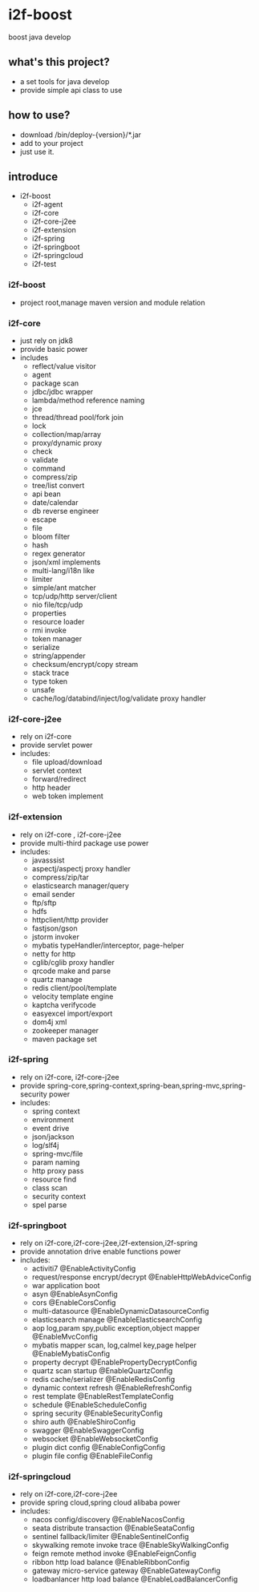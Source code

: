 # i2f-boost
boost java develop
## what's this project?
- a set tools for java develop
- provide simple api class to use
## how to use?
- download /bin/deploy-{version}/*.jar
- add to your project
- just use it.
## introduce
- i2f-boost
    - i2f-agent
    - i2f-core
    - i2f-core-j2ee
    - i2f-extension
    - i2f-spring
    - i2f-springboot
    - i2f-springcloud
    - i2f-test
### i2f-boost
- project root,manage maven version and module relation
### i2f-core
- just rely on jdk8
- provide basic power
- includes
    - reflect/value visitor
    - agent 
    - package scan
    - jdbc/jdbc wrapper
    - lambda/method reference naming
    - jce
    - thread/thread pool/fork join
    - lock
    - collection/map/array
    - proxy/dynamic proxy
    - check
    - validate
    - command
    - compress/zip
    - tree/list convert
    - api bean
    - date/calendar
    - db reverse engineer
    - escape
    - file
    - bloom filter
    - hash
    - regex generator
    - json/xml implements
    - multi-lang/i18n like
    - limiter
    - simple/ant matcher
    - tcp/udp/http server/client
    - nio file/tcp/udp
    - properties
    - resource loader
    - rmi invoke
    - token manager
    - serialize
    - string/appender
    - checksum/encrypt/copy stream
    - stack trace
    - type token
    - unsafe
    - cache/log/databind/inject/log/validate proxy handler
### i2f-core-j2ee
- rely on i2f-core
- provide servlet power
- includes:
    - file upload/download
    - servlet context
    - forward/redirect
    - http header
    - web token implement
### i2f-extension
- rely on i2f-core , i2f-core-j2ee
- provide multi-third package use power
- includes:
    - javasssist
    - aspectj/aspectj proxy handler
    - compress/zip/tar
    - elasticsearch manager/query
    - email sender
    - ftp/sftp
    - hdfs
    - httpclient/http provider
    - fastjson/gson
    - jstorm invoker
    - mybatis typeHandler/interceptor, page-helper
    - netty for http
    - cglib/cglib proxy handler
    - qrcode make and parse
    - quartz manage
    - redis client/pool/template
    - velocity template engine
    - kaptcha verifycode
    - easyexcel import/export
    - dom4j xml
    - zookeeper manager
    - maven package set
### i2f-spring
- rely on i2f-core, i2f-core-j2ee
- provide spring-core,spring-context,spring-bean,spring-mvc,spring-security power
- includes:
    - spring context
    - environment
    - event drive
    - json/jackson
    - log/slf4j
    - spring-mvc/file
    - param naming
    - http proxy pass
    - resource find
    - class scan
    - security context
    - spel parse
### i2f-springboot
- rely on i2f-core,i2f-core-j2ee,i2f-extension,i2f-spring
- provide annotation drive enable functions power
- includes:
    - activiti7 @EnableActivityConfig
    - request/response encrypt/decrypt @EnableHttpWebAdviceConfig
    - war application boot
    - asyn @EnableAsynConfig
    - cors @EnableCorsConfig
    - multi-datasource @EnableDynamicDatasourceConfig
    - elasticsearch manage @EnableElasticsearchConfig
    - aop log,param spy,public exception,object mapper @EnableMvcConfig
    - mybatis mapper scan, log,calmel key,page helper @EnableMybatisConfig
    - property decrypt @EnablePropertyDecryptConfig
    - quartz scan startup @EnableQuartzConfig
    - redis cache/serializer @EnableRedisConfig
    - dynamic context refresh @EnableRefreshConfig
    - rest template @EnableRestTemplateConfig
    - schedule @EnableScheduleConfig
    - spring security @EnableSecurityConfig
    - shiro auth @EnableShiroConfig
    - swagger @EnableSwaggerConfig
    - websocket @EnableWebsocketConfig
    - plugin dict config @EnableConfigConfig
    - plugin file config @EnableFileConfig
### i2f-springcloud
- rely on i2f-core,i2f-core-j2ee
- provide spring cloud,spring cloud alibaba power
- includes:
    - nacos config/discovery @EnableNacosConfig
    - seata distribute transaction @EnableSeataConfig
    - sentinel fallback/limiter @EnableSentinelConfig
    - skywalking remote invoke trace @EnableSkyWalkingConfig
    - feign remote method invoke @EnableFeignConfig
    - ribbon http load balance @EnableRibbonConfig
    - gateway micro-service gateway @EnableGatewayConfig
    - loadbanlancer http load balance @EnableLoadBalancerConfig
